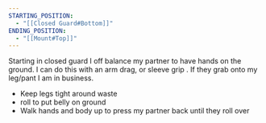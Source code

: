 ```yaml
---
STARTING_POSITION:
  - "[[Closed Guard#Bottom]]"
ENDING_POSITION:
  - "[[Mount#Top]]"
---
```

Starting in closed guard I off balance my partner to have hands on the ground. I can do this with an arm drag, or sleeve grip . If they grab onto my leg/pant I am in business. 
- Keep legs tight around waste
- roll to put belly on ground
- Walk hands and body up to press my partner back until they roll over